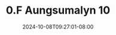 --- 
title: "0.F Aungsumalyn 10"
description: "streaming bokeh 0.F Aungsumalyn 10 twitter video full new"
date: 2024-10-08T09:27:01-08:00
file_code: "me9tgwrbqnvy"
draft: false
cover: "hrudbrumebfvlqcz.jpg"
tags: ["Aungsumalyn", "bokep-indo", "bokep-viral", "bokep-ig"]
length: 93
fld_id: "1483184"
foldername: "Aungsumalyn"
categories: ["Aungsumalyn"]
views: 6
---